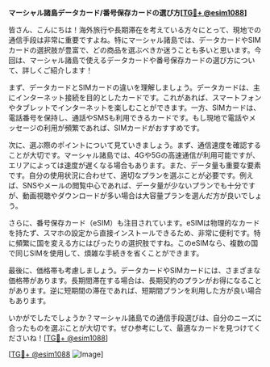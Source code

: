 **マーシャル諸島データカード/番号保存カードの選び方[[TG💪+ @esim1088](https://t.me/s/esim1088)]**

皆さん、こんにちは！海外旅行や長期滞在を考えている方々にとって、現地での通信手段は非常に重要ですよね。特にマーシャル諸島では、データカードやSIMカードの選択肢が豊富で、どの商品を選ぶべきか迷うことも多いと思います。今回は、マーシャル諸島で使えるデータカードや番号保存カードの選び方について、詳しくご紹介します！

まず、データカードとSIMカードの違いを理解しましょう。データカードは、主にインターネット接続を目的としたカードです。これがあれば、スマートフォンやタブレットでインターネットを楽しむことができます。一方、SIMカードは、電話番号を保持し、通話やSMSも利用できるカードです。もし現地で電話やメッセージの利用が頻繁であれば、SIMカードがおすすめです。

次に、選ぶ際のポイントについて見ていきましょう。まず、通信速度を確認することが大切です。マーシャル諸島では、4Gや5Gの高速通信が利用可能ですが、エリアによっては速度が遅くなる場合もあります。また、データ量も重要な要素です。自分の使用状況に合わせて、適切なプランを選ぶことが必要です。例えば、SNSやメールの閲覧中心であれば、データ量が少ないプランでも十分ですが、動画視聴やダウンロードが多い場合は大容量プランを選んだ方が良いでしょう。

さらに、番号保存カード（eSIM）も注目されています。eSIMは物理的なカードを持たず、スマホの設定から直接インストールできるため、非常に便利です。特に頻繁に国を変える方にはぴったりの選択肢ですね。このeSIMなら、複数の国で同じSIMを使用して、煩雑な手続きを省くことができます。

最後に、価格帯も考慮しましょう。データカードやSIMカードには、さまざまな価格帯があります。長期間滞在する場合は、長期契約のプランがお得になることがあります。逆に短期間の滞在であれば、短期間プランを利用した方が良い場合もあります。

いかがでしたでしょうか？マーシャル諸島での通信手段選びは、自分のニーズに合ったものを選ぶことが大切です。ぜひ参考にして、最適なカードを見つけてくださいね！[[TG💪+ @esim1088](https://t.me/s/esim1088)]

[[TG💪+ @esim1088](https://t.me/s/esim1088) ![Image](https://i.postimg.cc/Y0z9fWf4/image.png)]